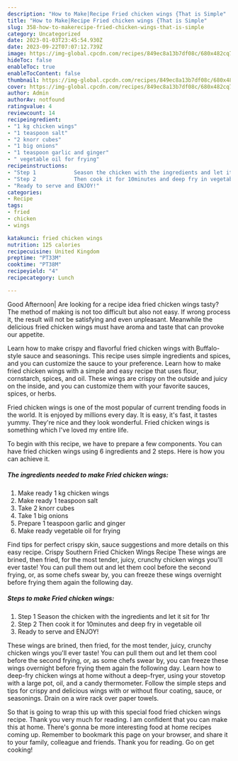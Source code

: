 ```yaml
---
description: "How to Make|Recipe Fried chicken wings {That is Simple"
title: "How to Make|Recipe Fried chicken wings {That is Simple"
slug: 358-how-to-makerecipe-fried-chicken-wings-that-is-simple
category: Uncategorized
date: 2023-01-03T23:45:54.930Z
date: 2023-09-22T07:07:12.739Z
image: https://img-global.cpcdn.com/recipes/849ec8a13b7df08c/680x482cq70/fried-chicken-wings-recipe-main-photo.jpg
hideToc: false
enableToc: true
enableTocContent: false
thumbnail: https://img-global.cpcdn.com/recipes/849ec8a13b7df08c/680x482cq70/fried-chicken-wings-recipe-main-photo.jpg
cover: https://img-global.cpcdn.com/recipes/849ec8a13b7df08c/680x482cq70/fried-chicken-wings-recipe-main-photo.jpg
author: Admin
authorAv: notfound
ratingvalue: 4
reviewcount: 14
recipeingredient:
- "1 kg chicken wings"
- "1 teaspoon salt"
- "2 knorr cubes"
- "1 big onions"
- "1 teaspoon garlic and ginger"
- " vegetable oil for frying"
recipeinstructions:
- "Step 1            Season the chicken with the ingredients and let it sit for 1hr"
- "Step 2            Then cook it for 10minutes and deep fry in vegetable oil"
- "Ready to serve and ENJOY!"
categories:
- Recipe
tags:
- fried
- chicken
- wings

katakunci: fried chicken wings 
nutrition: 125 calories
recipecuisine: United Kingdom
preptime: "PT33M"
cooktime: "PT38M"
recipeyield: "4"
recipecategory: Lunch

---
```



Good Afternoon| Are looking for a recipe idea fried chicken wings tasty? The method of making is not too difficult but also not easy. If wrong process it, the result will not be satisfying and even unpleasant. Meanwhile the delicious fried chicken wings must have aroma and taste that can provoke our appetite.





Learn how to make crispy and flavorful fried chicken wings with Buffalo-style sauce and seasonings. This recipe uses simple ingredients and spices, and you can customize the sauce to your preference. Learn how to make fried chicken wings with a simple and easy recipe that uses flour, cornstarch, spices, and oil. These wings are crispy on the outside and juicy on the inside, and you can customize them with your favorite sauces, spices, or herbs.

Fried chicken wings is one of the most popular of current trending foods in the world. It is enjoyed by millions every day. It is easy, it's fast, it tastes yummy. They're nice and they look wonderful. Fried chicken wings is something which I've loved my entire life.


To begin with this recipe, we have to prepare a few components. You can have fried chicken wings using 6 ingredients and 2 steps. Here is how you can achieve it.

<!--inarticleads1-->

##### The ingredients needed to make Fried chicken wings:

1. Make ready 1 kg chicken wings
1. Make ready 1 teaspoon salt
1. Take 2 knorr cubes
1. Take 1 big onions
1. Prepare 1 teaspoon garlic and ginger
1. Make ready  vegetable oil for frying


Find tips for perfect crispy skin, sauce suggestions and more details on this easy recipe. Crispy Southern Fried Chicken Wings Recipe These wings are brined, then fried, for the most tender, juicy, crunchy chicken wings you&#39;ll ever taste! You can pull them out and let them cool before the second frying, or, as some chefs swear by, you can freeze these wings overnight before frying them again the following day. 

<!--inarticleads2-->

##### Steps to make Fried chicken wings:

1. Step 1            Season the chicken with the ingredients and let it sit for 1hr
1. Step 2            Then cook it for 10minutes and deep fry in vegetable oil
1. Ready to serve and ENJOY!

These wings are brined, then fried, for the most tender, juicy, crunchy chicken wings you&#39;ll ever taste! You can pull them out and let them cool before the second frying, or, as some chefs swear by, you can freeze these wings overnight before frying them again the following day. Learn how to deep-fry chicken wings at home without a deep-fryer, using your stovetop with a large pot, oil, and a candy thermometer. Follow the simple steps and tips for crispy and delicious wings with or without flour coating, sauce, or seasonings. Drain on a wire rack over paper towels. 

So that is going to wrap this up with this special food fried chicken wings recipe. Thank you very much for reading. I am confident that you can make this at home. There's gonna be more interesting food at home recipes coming up. Remember to bookmark this page on your browser, and share it to your family, colleague and friends. Thank you for reading. Go on get cooking!
